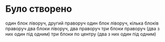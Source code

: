 # Було створено
один блок ліворуч, другий праворуч
один блок ліворуч, кілька блоків праворуч
два блоки ліворуч, два праворуч
три блоки праворуч (два з них один під одним)
три блоки по центру (два з них один під одним)
